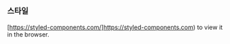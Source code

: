 ## `스타일`

[https://styled-components.com/]https://styled-components.com) to view it in the browser.
